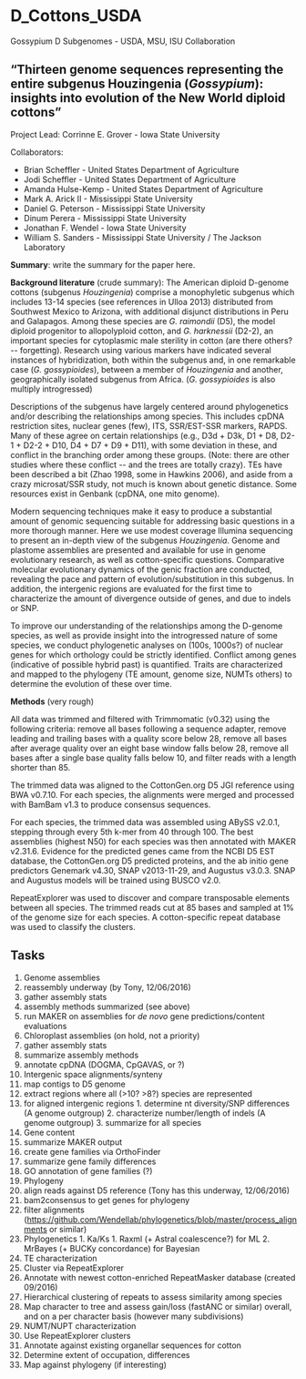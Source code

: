 # D_Cottons_USDA
Gossypium D Subgenomes - USDA, MSU, ISU Collaboration

## “Thirteen genome sequences representing the entire subgenus Houzingenia (_Gossypium_): insights into evolution of the New World diploid cottons”

Project Lead: Corrinne E. Grover - Iowa State University

Collaborators:
* Brian Scheffler - United States Department of Agriculture
* Jodi Scheffler - United States Department of Agriculture
* Amanda Hulse-Kemp - United States Department of Agriculture
* Mark A. Arick II - Mississippi State University
* Daniel G. Peterson - Mississippi State University
* Dinum Perera - Mississippi State University
* Jonathan F. Wendel - Iowa State University
* William S. Sanders - Mississippi State University / The Jackson Laboratory


**Summary**: write the summary for the paper here.

**Background literature** (crude summary): The American diploid D-genome cottons (subgenus *Houzingenia*) comprise a monophyletic subgenus which includes 13-14 species (see references in Ulloa 2013) distributed from Southwest Mexico to Arizona, with additional disjunct distributions in Peru and Galapagos. Among these species are *G. raimondii* (D5), the model diploid progenitor to allopolyploid cotton, and *G. harknessii* (D2-2), an important species for cytoplasmic male sterility in cotton (are there others? -- forgetting). Research using various markers have indicated several instances of hybridization, both within the subgenus and, in one remarkable case (*G. gossypioides*), between a member of *Houzingenia* and another, geographically isolated subgenus from Africa. (*G. gossypioides* is also multiply introgressed) 

Descriptions of the subgenus have largely centered around phylogenetics and/or describing the relationships among species. This includes cpDNA restriction sites, nuclear genes (few), ITS, SSR/EST-SSR markers, RAPDS. Many of these agree on certain relationships (e.g., D3d + D3k, D1 + D8, D2-1 + D2-2 + D10, D4 + D7 + D9 + D11), with some deviation in these, and conflict in the branching order among these groups. (Note: there are other studies where these conflict -- and the trees are totally crazy). TEs have been described a bit (Zhao 1998, some in Hawkins 2006), and aside from a crazy microsat/SSR study, not much is known about genetic distance. Some resources exist in Genbank (cpDNA, one mito genome).

Modern sequencing techniques make it easy to produce a substantial amount of genomic sequencing suitable for addressing basic questions in a more thorough manner. Here we use modest coverage Illumina sequencing to present an in-depth view of the subgenus *Houzingenia*. Genome and plastome assemblies are presented and available for use in genome evolutionary research, as well as cotton-specific questions. Comparative molecular evolutionary dynamics of the genic fraction are conducted, revealing the pace and pattern of evolution/substitution in this subgenus. In addition, the intergenic regions are evaluated for the first time to characterize the amount of divergence outside of genes, and due to indels or SNP.

To improve our understanding of the relationships among the D-genome species, as well as provide insight into the introgressed nature of some species, we conduct phylogenetic analyses on (100s, 1000s?) of nuclear genes for which orthology could be strictly identified.  Conflict among genes (indicative of possible hybrid past) is quantified. Traits are characterized and mapped to the phylogeny (TE amount, genome size, NUMTs others) to determine the evolution of these over time.

**Methods** (very rough)

All data was trimmed and filtered with Trimmomatic (v0.32) using the following criteria: remove all bases following a sequence adapter, remove leading and trailing bases with a quality score below 28, remove all bases after average quality over an eight base window falls below 28, remove all bases after a single base quality falls below 10, and filter reads with a length shorter than 85. 

The trimmed data was aligned to the CottonGen.org D5 JGI reference using BWA v0.7.10. For each species, the alignments were merged and processed with BamBam v1.3 to produce consensus sequences.

For each species, the trimmed data was assembled using ABySS v2.0.1, stepping through every 5th k-mer from 40 through 100. The best assemblies (highest N50) for each species was then annotated with MAKER v2.31.6. Evidence for the predicted genes came from the NCBI D5 EST database, the CottonGen.org D5 predicted proteins, and the ab initio gene predictors Genemark v4.30, SNAP v2013-11-29, and Augustus v3.0.3. SNAP and Augustus models will be trained using BUSCO v2.0.

RepeatExplorer was used to discover and compare transposable elements between all species. The trimmed reads cut at 85 bases and sampled at 1% of the genome size for each species. A cotton-specific repeat database was used to classify the clusters.

## Tasks

1. Genome assemblies
  1. reassembly underway (by Tony, 12/06/2016)
  1. gather assembly stats
  2. assembly methods summarized (see above)
  4. run MAKER on assemblies for *de novo* gene predictions/content evaluations
2. Chloroplast assemblies (on hold, not a priority)
  1. gather assembly stats
  2. summarize assembly methods
  3. annotate cpDNA (DOGMA, CpGAVAS, or ?)
3. Intergenic space alignments/synteny
  1. map contigs to D5 genome
  2. extract regions where all (>10? >8?) species are represented
  2. for aligned intergenic regions 
    1. determine nt diversity/SNP differences (A genome outgroup)
    2. characterize number/length of indels (A genome outgroup)
    3. summarize for all species 
3. Gene content
  1. summarize MAKER output
  2. create gene families via OrthoFinder
  3. summarize gene family differences
  4. GO annotation of gene families (?)
4. Phylogeny
  1. align reads against D5 reference (Tony has this underway, 12/06/2016)
  2. bam2consensus to get genes for phylogeny
  3. filter alignments (https://github.com/Wendellab/phylogenetics/blob/master/process_alignments or similar)
  4. Phylogenetics
    1. Ka/Ks
    1. Raxml (+ Astral coalescence?) for ML
    2. MrBayes (+ BUCKy concordance) for Bayesian
5. TE characterization
  1. Cluster via RepeatExplorer
  2. Annotate with newest cotton-enriched RepeatMasker database (created 09/2016)
  2. Hierarchical clustering of repeats to assess similarity among species
  3. Map character to tree and assess gain/loss (fastANC or similar) overall, and on a per character basis (however many subdivisions)
6. NUMT/NUPT characterization
  1. Use RepeatExplorer clusters
  2. Annotate against existing organellar sequences for cotton
  3. Determine extent of occupation, differences
  3. Map against phylogeny (if interesting)
  

